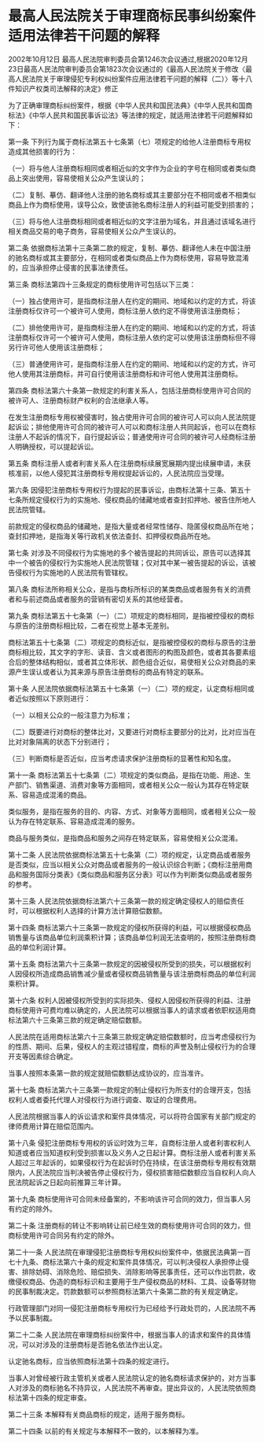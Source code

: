 # 最高人民法院关于审理商标民事纠纷案件适用法律若干问题的解释

2002年10月12日 最高人民法院审判委员会第1246次会议通过,根据2020年12月23日最高人民法院审判委员会第1823次会议通过的《最高人民法院关于修改〈最高人民法院关于审理侵犯专利权纠纷案件应用法律若干问题的解释（二）〉等十八件知识产权类司法解释的决定》修正

<!-- INFO END -->

为了正确审理商标纠纷案件，根据《中华人民共和国民法典》《中华人民共和国商标法》《中华人民共和国民事诉讼法》等法律的规定，就适用法律若干问题解释如下：

第一条 下列行为属于商标法第五十七条第（七）项规定的给他人注册商标专用权造成其他损害的行为：

（一）将与他人注册商标相同或者相近似的文字作为企业的字号在相同或者类似商品上突出使用，容易使相关公众产生误认的；

（二）复制、摹仿、翻译他人注册的驰名商标或其主要部分在不相同或者不相类似商品上作为商标使用，误导公众，致使该驰名商标注册人的利益可能受到损害的；

（三）将与他人注册商标相同或者相近似的文字注册为域名，并且通过该域名进行相关商品交易的电子商务，容易使相关公众产生误认的。

第二条 依据商标法第十三条第二款的规定，复制、摹仿、翻译他人未在中国注册的驰名商标或其主要部分，在相同或者类似商品上作为商标使用，容易导致混淆的，应当承担停止侵害的民事法律责任。

第三条 商标法第四十三条规定的商标使用许可包括以下三类：

（一）独占使用许可，是指商标注册人在约定的期间、地域和以约定的方式，将该注册商标仅许可一个被许可人使用，商标注册人依约定不得使用该注册商标；

（二）排他使用许可，是指商标注册人在约定的期间、地域和以约定的方式，将该注册商标仅许可一个被许可人使用，商标注册人依约定可以使用该注册商标但不得另行许可他人使用该注册商标；

（三）普通使用许可，是指商标注册人在约定的期间、地域和以约定的方式，许可他人使用其注册商标，并可自行使用该注册商标和许可他人使用其注册商标。

第四条 商标法第六十条第一款规定的利害关系人，包括注册商标使用许可合同的被许可人、注册商标财产权利的合法继承人等。

在发生注册商标专用权被侵害时，独占使用许可合同的被许可人可以向人民法院提起诉讼；排他使用许可合同的被许可人可以和商标注册人共同起诉，也可以在商标注册人不起诉的情况下，自行提起诉讼；普通使用许可合同的被许可人经商标注册人明确授权，可以提起诉讼。

第五条 商标注册人或者利害关系人在注册商标续展宽展期内提出续展申请，未获核准前，以他人侵犯其注册商标专用权提起诉讼的，人民法院应当受理。

第六条 因侵犯注册商标专用权行为提起的民事诉讼，由商标法第十三条、第五十七条所规定侵权行为的实施地、侵权商品的储藏地或者查封扣押地、被告住所地人民法院管辖。

前款规定的侵权商品的储藏地，是指大量或者经常性储存、隐匿侵权商品所在地；查封扣押地，是指海关等行政机关依法查封、扣押侵权商品所在地。

第七条 对涉及不同侵权行为实施地的多个被告提起的共同诉讼，原告可以选择其中一个被告的侵权行为实施地人民法院管辖；仅对其中某一被告提起的诉讼，该被告侵权行为实施地的人民法院有管辖权。

第八条 商标法所称相关公众，是指与商标所标识的某类商品或者服务有关的消费者和与前述商品或者服务的营销有密切关系的其他经营者。

第九条 商标法第五十七条第（一）（二）项规定的商标相同，是指被控侵权的商标与原告的注册商标相比较，二者在视觉上基本无差别。

商标法第五十七条第（二）项规定的商标近似，是指被控侵权的商标与原告的注册商标相比较，其文字的字形、读音、含义或者图形的构图及颜色，或者其各要素组合后的整体结构相似，或者其立体形状、颜色组合近似，易使相关公众对商品的来源产生误认或者认为其来源与原告注册商标的商品有特定的联系。

第十条 人民法院依据商标法第五十七条第（一）（二）项的规定，认定商标相同或者近似按照以下原则进行：

（一）以相关公众的一般注意力为标准；

（二）既要进行对商标的整体比对，又要进行对商标主要部分的比对，比对应当在比对对象隔离的状态下分别进行；

（三）判断商标是否近似，应当考虑请求保护注册商标的显著性和知名度。

第十一条 商标法第五十七条第（二）项规定的类似商品，是指在功能、用途、生产部门、销售渠道、消费对象等方面相同，或者相关公众一般认为其存在特定联系、容易造成混淆的商品。

类似服务，是指在服务的目的、内容、方式、对象等方面相同，或者相关公众一般认为存在特定联系、容易造成混淆的服务。

商品与服务类似，是指商品和服务之间存在特定联系，容易使相关公众混淆。

第十二条 人民法院依据商标法第五十七条第（二）项的规定，认定商品或者服务是否类似，应当以相关公众对商品或者服务的一般认识综合判断；《商标注册用商品和服务国际分类表》《类似商品和服务区分表》可以作为判断类似商品或者服务的参考。

第十三条 人民法院依据商标法第六十三条第一款的规定确定侵权人的赔偿责任时，可以根据权利人选择的计算方法计算赔偿数额。

第十四条 商标法第六十三条第一款规定的侵权所获得的利益，可以根据侵权商品销售量与该商品单位利润乘积计算；该商品单位利润无法查明的，按照注册商标商品的单位利润计算。

第十五条 商标法第六十三条第一款规定的因被侵权所受到的损失，可以根据权利人因侵权所造成商品销售减少量或者侵权商品销售量与该注册商标商品的单位利润乘积计算。

第十六条 权利人因被侵权所受到的实际损失、侵权人因侵权所获得的利益、注册商标使用许可费均难以确定的，人民法院可以根据当事人的请求或者依职权适用商标法第六十三条第三款的规定确定赔偿数额。

人民法院在适用商标法第六十三条第三款规定确定赔偿数额时，应当考虑侵权行为的性质、期间、后果，侵权人的主观过错程度，商标的声誉及制止侵权行为的合理开支等因素综合确定。

当事人按照本条第一款的规定就赔偿数额达成协议的，应当准许。

第十七条 商标法第六十三条第一款规定的制止侵权行为所支付的合理开支，包括权利人或者委托代理人对侵权行为进行调查、取证的合理费用。

人民法院根据当事人的诉讼请求和案件具体情况，可以将符合国家有关部门规定的律师费用计算在赔偿范围内。

第十八条 侵犯注册商标专用权的诉讼时效为三年，自商标注册人或者利害权利人知道或者应当知道权利受到损害以及义务人之日起计算。商标注册人或者利害关系人超过三年起诉的，如果侵权行为在起诉时仍在持续，在该注册商标专用权有效期限内，人民法院应当判决被告停止侵权行为，侵权损害赔偿数额应当自权利人向人民法院起诉之日起向前推算三年计算。

第十九条 商标使用许可合同未经备案的，不影响该许可合同的效力，但当事人另有约定的除外。

第二十条 注册商标的转让不影响转让前已经生效的商标使用许可合同的效力，但商标使用许可合同另有约定的除外。

第二十一条 人民法院在审理侵犯注册商标专用权纠纷案件中，依据民法典第一百七十九条、商标法第六十条的规定和案件具体情况，可以判决侵权人承担停止侵害、排除妨碍、消除危险、赔偿损失、消除影响等民事责任，还可以作出罚款，收缴侵权商品、伪造的商标标识和主要用于生产侵权商品的材料、工具、设备等财物的民事制裁决定。罚款数额可以参照商标法第六十条第二款的有关规定确定。

行政管理部门对同一侵犯注册商标专用权行为已经给予行政处罚的，人民法院不再予以民事制裁。

第二十二条 人民法院在审理商标纠纷案件中，根据当事人的请求和案件的具体情况，可以对涉及的注册商标是否驰名依法作出认定。

认定驰名商标，应当依照商标法第十四条的规定进行。

当事人对曾经被行政主管机关或者人民法院认定的驰名商标请求保护的，对方当事人对涉及的商标驰名不持异议，人民法院不再审查。提出异议的，人民法院依照商标法第十四条的规定审查。

第二十三条 本解释有关商品商标的规定，适用于服务商标。

第二十四条 以前的有关规定与本解释不一致的，以本解释为准。
